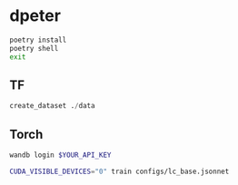 # dpeter

```bash
poetry install
poetry shell
exit
```

## TF

```python
create_dataset ./data
```


## Torch
```bash
wandb login $YOUR_API_KEY

CUDA_VISIBLE_DEVICES="0" train configs/lc_base.jsonnet
```



